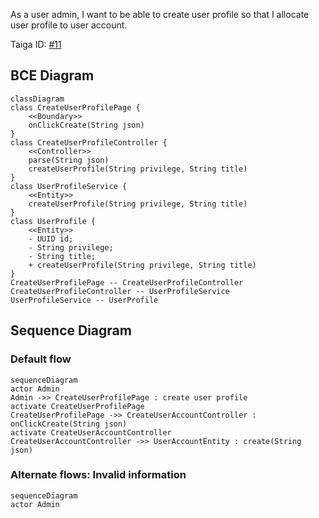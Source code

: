 As a user admin, I want to be able to create user profile so that I allocate user profile to user account.

Taiga ID: [#11](https://tree.taiga.io/project/isaacsimstudy-sim2023q2-hotdogbun-1/us/11)

## BCE Diagram

```mermaid
classDiagram
class CreateUserProfilePage {
    <<Boundary>>
    onClickCreate(String json)
}
class CreateUserProfileController {
    <<Controller>>
    parse(String json)
    createUserProfile(String privilege, String title)
}
class UserProfileService {
    <<Entity>>
    createUserProfile(String privilege, String title)
}
class UserProfile {
    <<Entity>>
    - UUID id;
    - String privilege;
    - String title;
    + createUserProfile(String privilege, String title)
}
CreateUserProfilePage -- CreateUserProfileController
CreateUserProfileController -- UserProfileService
UserProfileService -- UserProfile
```

## Sequence Diagram

### Default flow

```mermaid
sequenceDiagram
actor Admin
Admin ->> CreateUserProfilePage : create user profile
activate CreateUserProfilePage
CreateUserProfilePage ->> CreateUserAccountController : onClickCreate(String json)
activate CreateUserAccountController
CreateUserAccountController ->> UserAccountEntity : create(String json)
```

### Alternate flows: Invalid information

```mermaid
sequenceDiagram
actor Admin
```
